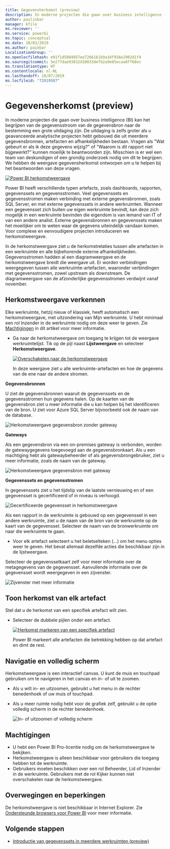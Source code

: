 ```yaml
---
title: Gegevensherkomst (preview)
description: In moderne projecten die gaan over business intelligence (BI) is het begrijpen van de gegevensstroom van de gegevensbron naar de bestemming een grote uitdaging voor veel klanten.
author: paulinbar
manager: kfile
ms.reviewer: ''
ms.service: powerbi
ms.topic: conceptual
ms.date: 10/03/2019
ms.author: painbar
LocalizationGroup: ''
ms.openlocfilehash: e91f1d5084957ee7266161b9a34f916e2902d1f4
ms.sourcegitcommit: 5e277dae93832d10033defb2a9e85ecaa8ffb8ec
ms.translationtype: HT
ms.contentlocale: nl-NL
ms.lasthandoff: 10/07/2019
ms.locfileid: "72019587"
---
```

# <a name="data-lineage-preview"></a>Gegevensherkomst (preview)
In moderne projecten die gaan over business intelligence (BI) kan het begrijpen van de gegevensstroom van de gegevensbron naar de bestemming een grote uitdaging zijn. De uitdaging is zelfs groter als u geavanceerde analytische projecten hebt gebouwd die uit meerdere gegevensbronnen, artefacten en afhankelijkheden bestaan.  Vragen als "Wat gebeurt er als ik deze gegevens wijzig?" of "Waarom is dit rapport niet bijgewerkt?" kunnen moeilijk te beantwoorden zijn. Misschien is er wel een team van deskundigen of een grondig onderzoek nodig om dit te begrijpen. We hebben de weergave gegevensherkomst ontworpen om u te helpen bij het beantwoorden van deze vragen.

[ ![Power BI herkomstweergave](media/service-data-lineage/power-bi-lineage-view-cropped.png) ](media/service-data-lineage/power-bi-lineage-view-full-size.png#lightbox)
 
Power BI heeft verschillende typen artefacts, zoals dashboards, rapporten, gegevenssets en gegevensstromen. Veel gegevenssets en gegevensstromen maken verbinding met externe gegevensbronnen, zoals SQL Server, en met externe gegevenssets in andere werkruimten. Wanneer een gegevensset zich buiten uw eigen werkruimte bevindt, kan deze zich mogelijk in een werkruimte bevinden die eigendom is van iemand van IT of van een andere analist. Externe gegevensbronnen en gegevenssets maken het moeilijker om te weten waar de gegevens uiteindelijk vandaan komen. Voor complexe en eenvoudigere projecten introduceren we herkomstweergave. 

In de herkomstweergave ziet u de herkomstrelaties tussen alle artefacten in een werkruimte en alle bijbehorende externe afhankelijkheden. Gegevensstromen hadden al een diagramweergave en de herkomstweergave breidt die weergave uit. Er worden verbindingen weergegeven tussen alle werkruimte-artefacten, waaronder verbindingen met gegevensstromen, zowel upstream als downstream. De diagramweergave van de afzonderlijke gegevensstromen verdwijnt vanaf november.

## <a name="explore-lineage-view"></a>Herkomstweergave verkennen

Elke werkruimte, hetzij nieuw of klassiek, heeft automatisch een herkomstweergave, met uitzondering van Mijn werkruimte. U hebt minimaal een rol Inzender in de werkruimte nodig om deze weer te geven. Zie [Machtigingen](#permissions) in dit artikel voor meer informatie. 

- Ga naar de herkomstweergave om toegang te krijgen tot de weergave werkruimtelijst. Tik op de pijl naast **Lijstweergave** en selecteer **Herkomstweergave**.

    [ ![Overschakelen naar de herkomstweergave](media/service-data-lineage/power-bi-lineage-list-view-cropped.png) ](media/service-data-lineage/power-bi-lineage-list-view.png#lightbox)

    In deze weergave ziet u alle werkruimte-artefacten en hoe de gegevens van de ene naar de andere stromen.

**Gegevensbronnen**

U ziet de gegevensbronnen waaruit de gegevenssets en de gegevensstromen hun gegevens halen. Op de kaarten van de gegevensbron ziet u meer informatie die u kan helpen bij het identificeren van de bron. U ziet voor Azure SQL Server bijvoorbeeld ook de naam van de database.

![Herkomstweergave gegevensbron zonder gateway](media/service-data-lineage/power-bi-lineage-data-source-no-gateway.png)
 
**Gateways**

Als een gegevensbron via een on-premises gateway is verbonden, worden de gatewaygegevens toegevoegd aan de gegevensbronkaart. Als u een machtiging hebt als gatewaybeheerder of als gegevensbrongebruiker, ziet u meer informatie, zoals de naam van de gateway.

![Herkomstweergave gegevensbron met gateway](media/service-data-lineage/power-bi-lineage-data-source-with-gateway.png)

**Gegevenssets en gegevensstromen**
 
In gegevenssets ziet u het tijdstip van de laatste vernieuwing en of een gegevensset is gecertificeerd of in niveau is verhoogd.

![Gecertificeerde gegevensset in herkomstweergave](media/service-data-lineage/power-bi-lineage-external-certified-dataset.png)
 
Als een rapport in de werkruimte is gebouwd op een gegevensset in een andere werkruimte, ziet u de naam van de bron van de werkruimte op de kaart van de gegevensset. Selecteer de naam van de bronwerkruimte om naar die werkruimte te gaan.
 
- Voor elk artefact selecteert u het beletselteken (...) om het menu opties weer te geven. Het bevat allemaal dezelfde acties die beschikbaar zijn in de lijstweergave.
  
Selecteer de gegevenssetkaart zelf voor meer informatie over de metagegevens van de gegevensset. Aanvullende informatie over de gegevensset wordt weergegeven in een zijvenster.

![Zijvenster met meer informatie](media/service-data-lineage/power-bi-lineage-side-pane.png)
 
## <a name="show-lineage-for-any-artifact"></a>Toon herkomst van elk artefact 

Stel dat u de herkomst van een specifiek artefact wilt zien.

- Selecteer de dubbele pijlen onder een artefact.

    [ ![Herkomst markeren van een specifiek artefact](media/service-data-lineage/power-bi-lineage-highlight-cropped.png) ](media/service-data-lineage/power-bi-lineage-highlight-full-size.png#lightbox)

    Power BI markeert alle artefacten die betrekking hebben op dat artefact en dimt de rest. 

## <a name="navigation-and-full-screen"></a>Navigatie en volledig scherm 

Herkomstweergave is een interactief canvas. U kunt de muis en touchpad gebruiken om te navigeren in het canvas en in- of uit te zoomen.  

- Als u wilt in- en uitzoomen, gebruikt u het menu in de rechter benedenhoek of uw muis of touchpad. 

- Als u meer ruimte nodig hebt voor de grafiek zelf, gebruikt u de optie volledig scherm in de rechter benedenhoek. 

    ![In- of uitzoomen of volledig scherm](media/service-data-lineage/power-bi-lineage-zoom-full-screen.png)

## <a name="permissions"></a>Machtigingen

- U hebt een Power BI Pro-licentie nodig om de herkomstweergave te bekijken.
- Herkomstweergave is alleen beschikbaar voor gebruikers die toegang hebben tot de werkruimte.
- Gebruikers moeten beschikken over een rol Beheerder, Lid of Inzender in de werkruimte. Gebruikers met de rol Kijker kunnen niet overschakelen naar de herkomstweergave.

## <a name="considerations-and-limitations"></a>Overwegingen en beperkingen

De herkomstweergave is niet beschikbaar in Internet Explorer. Zie [Ondersteunde browsers voor Power BI](power-bi-browsers.md) voor meer informatie.

## <a name="next-steps"></a>Volgende stappen

- [Introductie van gegevenssets in meerdere werkruimten (preview)](service-datasets-across-workspaces.md)
